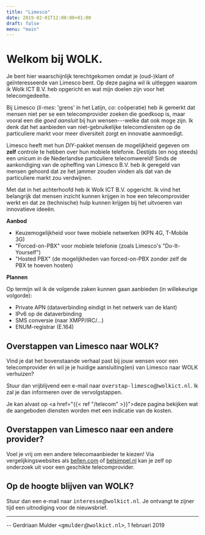 ```yaml
---
title: "Limesco"
date: 2019-02-01T12:00:00+01:00
draft: false
menu: "main"
---
```


# Welkom bij WOLK.

Je bent hier waarschijnlijk terechtgekomen omdat je (oud-)klant of
geïnteresseerde van Limesco bent. Op deze pagina wil ik uitleggen waarom ik Wolk
ICT B.V. heb opgericht en wat mijn doelen zijn voor het telecomgedeelte.

Bij Limesco (*li-mes*: 'grens' in het Latijn, *co*: coöperatie) heb ik gemerkt
dat mensen niet per se een telecomprovider zoeken die goedkoop is, maar vooral
een die *goed aansluit* bij hun wensen---welke dat ook moge zijn. Ik denk
dat het aanbieden van niet-gebruikelijke telecomdiensten op de particuliere
markt voor meer diversiteit zorgt en innovatie aanmoedigt.

Limesco heeft met hun *DIY*-pakket mensen de mogelijkheid gegeven om **zelf**
controle te hebben over hun mobiele telefonie. Destijds (en nog steeds) een
unicum in de Nederlandse particuliere telecomwereld! Sinds de aankondiging van
de opheffing van Limesco B.V. heb ik geregeld van mensen gehoord dat ze het
jammer zouden vinden als dat van de particuliere markt zou verdwijnen.

Met dat in het achterhoofd heb ik Wolk ICT B.V. opgericht. Ik vind het
belangrijk dat mensen inzicht kunnen krijgen in hoe een telecomprovider werkt
en dat ze (technische) hulp kunnen krijgen bij het uitvoeren van innovatieve
ideeën.

**Aanbod**

* Keuzemogelijkheid voor twee mobiele netwerken (KPN 4G, T-Mobile 3G)
* "Forced-on-PBX" voor mobiele telefonie (zoals Limesco's "Do-It-Yourself")
* "Hosted PBX" (de mogelijkheden van forced-on-PBX zonder zelf de
PBX te hoeven hosten)

**Plannen**

Op termijn wil ik de volgende zaken kunnen gaan aanbieden (in willekeurige
volgorde):

* Private APN (dataverbinding eindigt in het netwerk van de klant)
* IPv6 op de dataverbinding
* SMS conversie (naar XMPP/IRC/...)
* ENUM-registrar (E.164)

## Overstappen van Limesco naar WOLK?

Vind je dat het bovenstaande verhaal past bij jouw wensen voor een
telecomprovider én wil je je huidige aansluiting(en) van Limesco naar WOLK
verhuizen?

Stuur dan vrijblijvend een e-mail naar
<tt>overstap-limesco</tt>_@_<tt>wolkict.nl</tt>. Ik zal je dan informeren over
de vervolgstappen.

Je kan alvast op <a href="{{< ref "/telecom" >}}">deze pagina</a> bekijken wat
de aangeboden diensten worden met een indicatie van de kosten.

## Overstappen van Limesco naar een andere provider?

Voel je vrij om een andere telecomaanbieder te kiezen! Via vergelijkingswebsites
als <a href="https://bellen.com/">bellen.com</a> of <a
href="https://belsimpel.nl/">belsimpel.nl</a> kan je zelf op onderzoek uit voor
een geschikte telecomprovider.

## Op de hoogte blijven van WOLK?

Stuur dan een e-mail naar <tt>interesse</tt>_@_<tt>wolkict.nl</tt>. Je ontvangt
te zijner tijd een uitnodiging voor de nieuwsbrief.

---

-- Gerdriaan Mulder <tt>&lt;gmulder</tt>_@_<tt>wolkict.nl&gt;</tt>, 1 februari
2019
